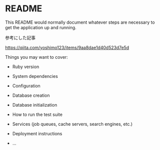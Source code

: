 # README

This README would normally document whatever steps are necessary to get the
application up and running.

参考にした記事

https://qiita.com/yoshimo123/items/9aa8dae1d40d523d7e5d


Things you may want to cover:

* Ruby version

* System dependencies

* Configuration

* Database creation

* Database initialization

* How to run the test suite

* Services (job queues, cache servers, search engines, etc.)

* Deployment instructions

* ...
